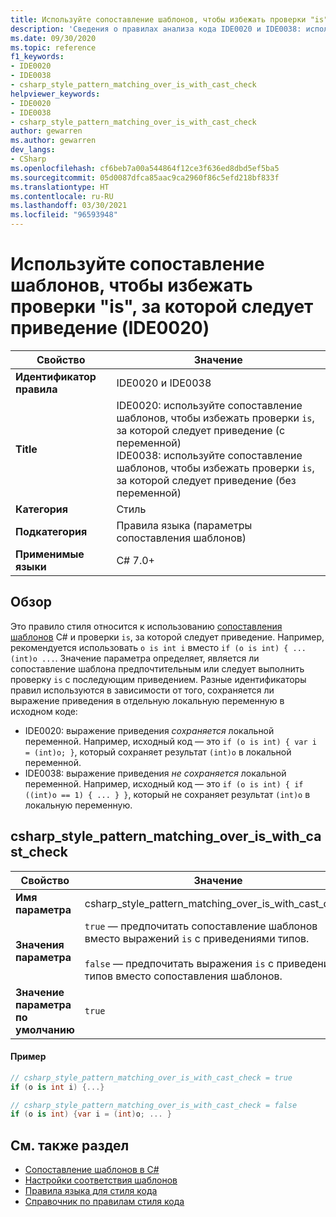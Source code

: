 ```yaml
---
title: Используйте сопоставление шаблонов, чтобы избежать проверки "is", за которой следует приведение (IDE0020 и IDE0038)
description: 'Сведения о правилах анализа кода IDE0020 и IDE0038: используйте сопоставление шаблонов, чтобы избежать проверки "is", за которой следует приведение'
ms.date: 09/30/2020
ms.topic: reference
f1_keywords:
- IDE0020
- IDE0038
- csharp_style_pattern_matching_over_is_with_cast_check
helpviewer_keywords:
- IDE0020
- IDE0038
- csharp_style_pattern_matching_over_is_with_cast_check
author: gewarren
ms.author: gewarren
dev_langs:
- CSharp
ms.openlocfilehash: cf6beb7a00a544864f12ce3f636ed8dbd5ef5ba5
ms.sourcegitcommit: 05d0087dfca85aac9ca2960f86c5efd218bf833f
ms.translationtype: HT
ms.contentlocale: ru-RU
ms.lasthandoff: 03/30/2021
ms.locfileid: "96593948"
---
```

# <a name="use-pattern-matching-to-avoid-is-check-followed-by-a-cast-ide0020"></a>Используйте сопоставление шаблонов, чтобы избежать проверки "is", за которой следует приведение (IDE0020)

|Свойство|Значение|
|-|-|
| **Идентификатор правила** | IDE0020 и IDE0038 |
| **Title** | IDE0020: используйте сопоставление шаблонов, чтобы избежать проверки `is`, за которой следует приведение (с переменной)<br/> IDE0038: используйте сопоставление шаблонов, чтобы избежать проверки `is`, за которой следует приведение (без переменной) |
| **Категория** | Стиль |
| **Подкатегория** | Правила языка (параметры сопоставления шаблонов) |
| **Применимые языки** | C# 7.0+ |

## <a name="overview"></a>Обзор

Это правило стиля относится к использованию [сопоставления шаблонов](../../../csharp/pattern-matching.md) C# и проверки `is`, за которой следует приведение. Например, рекомендуется использовать `o is int i` вместо `if (o is int) { ... (int)o ...`. Значение параметра определяет, является ли сопоставление шаблона предпочтительным или следует выполнить проверку `is` с последующим приведением. Разные идентификаторы правил используются в зависимости от того, сохраняется ли выражение приведения в отдельную локальную переменную в исходном коде:

- IDE0020: выражение приведения _сохраняется_ локальной переменной. Например, исходный код — это `if (o is int) { var i = (int)o; }`, который сохраняет результат `(int)o` в локальной переменной.
- IDE0038: выражение приведения _не сохраняется_ локальной переменной. Например, исходный код — это `if (o is int) { if ((int)o == 1) { ... } }`, который не сохраняет результат `(int)o` в локальную переменную.

## <a name="csharp_style_pattern_matching_over_is_with_cast_check"></a>csharp_style_pattern_matching_over_is_with_cast_check

|Свойство|Значение|
|-|-|
| **Имя параметра** | csharp_style_pattern_matching_over_is_with_cast_check
| **Значения параметра** | `true` — предпочитать сопоставление шаблонов вместо выражений `is` с приведениями типов.<br /><br />`false` — предпочитать выражения `is` с приведениями типов вместо сопоставления шаблонов. |
| **Значение параметра по умолчанию** | `true` |

#### <a name="example"></a>Пример

```csharp
// csharp_style_pattern_matching_over_is_with_cast_check = true
if (o is int i) {...}

// csharp_style_pattern_matching_over_is_with_cast_check = false
if (o is int) {var i = (int)o; ... }
```

## <a name="see-also"></a>См. также раздел

- [Сопоставление шаблонов в C#](../../../csharp/pattern-matching.md)
- [Настройки соответствия шаблонов](pattern-matching-preferences.md)
- [Правила языка для стиля кода](language-rules.md)
- [Справочник по правилам стиля кода](index.md)
